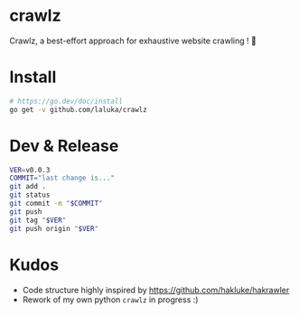 # crawlz

Crawlz, a best-effort approach for exhaustive website crawling ! 🌹


# Install

```bash
# https://go.dev/doc/install
go get -v github.com/laluka/crawlz
```


# Dev & Release

```bash
VER=v0.0.3
COMMIT="last change is..."
git add .
git status
git commit -m "$COMMIT"
git push
git tag "$VER"
git push origin "$VER"
```


# Kudos

- Code structure highly inspired by https://github.com/hakluke/hakrawler
- Rework of my own python `crawlz` in progress :)
